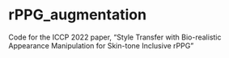 # rPPG_augmentation
Code for the ICCP 2022 paper, “Style Transfer with Bio-realistic Appearance Manipulation for Skin-tone Inclusive rPPG”
